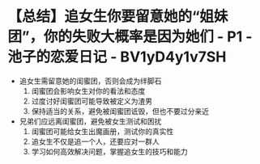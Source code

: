 # 【总结】追女生你要留意她的“姐妹团”，你的失败大概率是因为她们 - P1 - 池子的恋爱日记 - BV1yD4y1v7SH

-   追女生需留意她的闺蜜团，否则会成为绊脚石
    1.  闺蜜团会影响女生对你的看法和态度
    2.  过度讨好闺蜜团可能导致被定义为渣男
    3.  保持适当的关系，避免被闺蜜团诋毁，但也不要过分亲近
-   兄弟们应远离闺蜜团，避免被女生测试和困扰
    1.  闺蜜团可能给女生出魔画册，测试你的真实性
    2.  追女生不仅是追一个人，还要应对一群人
    3.  学习如何高效解决问题，掌握追女生的技巧和能力